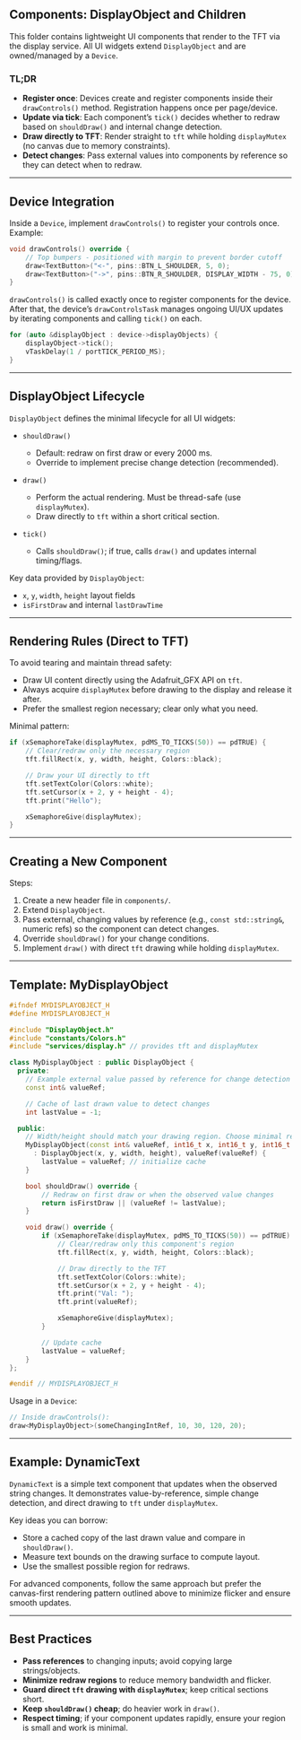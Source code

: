 ## Components: DisplayObject and Children

This folder contains lightweight UI components that render to the TFT via the display service. All UI widgets extend `DisplayObject` and are owned/managed by a `Device`.

### TL;DR

- **Register once**: Devices create and register components inside their `drawControls()` method. Registration happens once per page/device.
- **Update via tick**: Each component’s `tick()` decides whether to redraw based on `shouldDraw()` and internal change detection.
- **Draw directly to TFT**: Render straight to `tft` while holding `displayMutex` (no canvas due to memory constraints).
- **Detect changes**: Pass external values into components by reference so they can detect when to redraw.

---

## Device Integration

Inside a `Device`, implement `drawControls()` to register your controls once. Example:

```cpp
void drawControls() override {
    // Top bumpers - positioned with margin to prevent border cutoff
    draw<TextButton>("<-", pins::BTN_L_SHOULDER, 5, 0);
    draw<TextButton>("->", pins::BTN_R_SHOULDER, DISPLAY_WIDTH - 75, 0);
}
```

`drawControls()` is called exactly once to register components for the device.
After that, the device’s `drawControlsTask` manages ongoing UI/UX updates by iterating components and calling `tick()` on each.

```cpp
for (auto &displayObject : device->displayObjects) {
    displayObject->tick();
    vTaskDelay(1 / portTICK_PERIOD_MS);
}
```

---

## DisplayObject Lifecycle

`DisplayObject` defines the minimal lifecycle for all UI widgets:

- `shouldDraw()`

  - Default: redraw on first draw or every 2000 ms.
  - Override to implement precise change detection (recommended).

- `draw()`

  - Perform the actual rendering. Must be thread-safe (use `displayMutex`).
  - Draw directly to `tft` within a short critical section.

- `tick()`
  - Calls `shouldDraw()`; if true, calls `draw()` and updates internal timing/flags.

Key data provided by `DisplayObject`:

- `x`, `y`, `width`, `height` layout fields
- `isFirstDraw` and internal `lastDrawTime`

---

## Rendering Rules (Direct to TFT)

To avoid tearing and maintain thread safety:

- Draw UI content directly using the Adafruit_GFX API on `tft`.
- Always acquire `displayMutex` before drawing to the display and release it after.
- Prefer the smallest region necessary; clear only what you need.

Minimal pattern:

```cpp
if (xSemaphoreTake(displayMutex, pdMS_TO_TICKS(50)) == pdTRUE) {
    // Clear/redraw only the necessary region
    tft.fillRect(x, y, width, height, Colors::black);

    // Draw your UI directly to tft
    tft.setTextColor(Colors::white);
    tft.setCursor(x + 2, y + height - 4);
    tft.print("Hello");

    xSemaphoreGive(displayMutex);
}
```

---

## Creating a New Component

Steps:

1. Create a new header file in `components/`.
2. Extend `DisplayObject`.
3. Pass external, changing values by reference (e.g., `const std::string&`, numeric refs) so the component can detect changes.
4. Override `shouldDraw()` for your change conditions.
5. Implement `draw()` with direct `tft` drawing while holding `displayMutex`.

---

## Template: MyDisplayObject

```cpp
#ifndef MYDISPLAYOBJECT_H
#define MYDISPLAYOBJECT_H

#include "DisplayObject.h"
#include "constants/Colors.h"
#include "services/display.h" // provides tft and displayMutex

class MyDisplayObject : public DisplayObject {
  private:
    // Example external value passed by reference for change detection
    const int& valueRef;

    // Cache of last drawn value to detect changes
    int lastValue = -1;

  public:
    // Width/height should match your drawing region. Choose minimal region.
    MyDisplayObject(const int& valueRef, int16_t x, int16_t y, int16_t width, int16_t height)
      : DisplayObject(x, y, width, height), valueRef(valueRef) {
        lastValue = valueRef; // initialize cache
    }

    bool shouldDraw() override {
        // Redraw on first draw or when the observed value changes
        return isFirstDraw || (valueRef != lastValue);
    }

    void draw() override {
        if (xSemaphoreTake(displayMutex, pdMS_TO_TICKS(50)) == pdTRUE) {
            // Clear/redraw only this component's region
            tft.fillRect(x, y, width, height, Colors::black);

            // Draw directly to the TFT
            tft.setTextColor(Colors::white);
            tft.setCursor(x + 2, y + height - 4);
            tft.print("Val: ");
            tft.print(valueRef);

            xSemaphoreGive(displayMutex);
        }

        // Update cache
        lastValue = valueRef;
    }
};

#endif // MYDISPLAYOBJECT_H
```

Usage in a `Device`:

```cpp
// Inside drawControls():
draw<MyDisplayObject>(someChangingIntRef, 10, 30, 120, 20);
```

---

## Example: DynamicText

`DynamicText` is a simple text component that updates when the observed string changes. It demonstrates value-by-reference, simple change detection, and direct drawing to `tft` under `displayMutex`.

Key ideas you can borrow:

- Store a cached copy of the last drawn value and compare in `shouldDraw()`.
- Measure text bounds on the drawing surface to compute layout.
- Use the smallest possible region for redraws.

For advanced components, follow the same approach but prefer the canvas-first rendering pattern outlined above to minimize flicker and ensure smooth updates.

---

## Best Practices

- **Pass references** to changing inputs; avoid copying large strings/objects.
- **Minimize redraw regions** to reduce memory bandwidth and flicker.
- **Guard direct `tft` drawing with `displayMutex`**; keep critical sections short.
- **Keep `shouldDraw()` cheap**; do heavier work in `draw()`.
- **Respect timing**; if your component updates rapidly, ensure your region is small and work is minimal.
